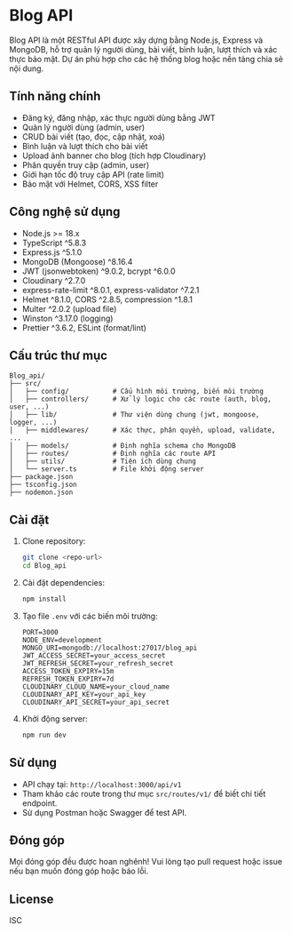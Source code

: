 # Blog API

Blog API là một RESTful API được xây dựng bằng Node.js, Express và MongoDB, hỗ trợ quản lý người dùng, bài viết, bình luận, lượt thích và xác thực bảo mật. Dự án phù hợp cho các hệ thống blog hoặc nền tảng chia sẻ nội dung.

## Tính năng chính

- Đăng ký, đăng nhập, xác thực người dùng bằng JWT
- Quản lý người dùng (admin, user)
- CRUD bài viết (tạo, đọc, cập nhật, xoá)
- Bình luận và lượt thích cho bài viết
- Upload ảnh banner cho blog (tích hợp Cloudinary)
- Phân quyền truy cập (admin, user)
- Giới hạn tốc độ truy cập API (rate limit)
- Bảo mật với Helmet, CORS, XSS filter

## Công nghệ sử dụng

- Node.js >= 18.x
- TypeScript ^5.8.3
- Express.js ^5.1.0
- MongoDB (Mongoose) ^8.16.4
- JWT (jsonwebtoken) ^9.0.2, bcrypt ^6.0.0
- Cloudinary ^2.7.0
- express-rate-limit ^8.0.1, express-validator ^7.2.1
- Helmet ^8.1.0, CORS ^2.8.5, compression ^1.8.1
- Multer ^2.0.2 (upload file)
- Winston ^3.17.0 (logging)
- Prettier ^3.6.2, ESLint (format/lint)

## Cấu trúc thư mục

```
Blog_api/
├── src/
│   ├── config/           # Cấu hình môi trường, biến môi trường
│   ├── controllers/      # Xử lý logic cho các route (auth, blog, user, ...)
│   ├── lib/              # Thư viện dùng chung (jwt, mongoose, logger, ...)
│   ├── middlewares/      # Xác thực, phân quyền, upload, validate, ...
│   ├── models/           # Định nghĩa schema cho MongoDB
│   ├── routes/           # Định nghĩa các route API
│   ├── utils/            # Tiện ích dùng chung
│   └── server.ts         # File khởi động server
├── package.json
├── tsconfig.json
├── nodemon.json
```

## Cài đặt

1. Clone repository:
   ```bash
   git clone <repo-url>
   cd Blog_api
   ```
2. Cài đặt dependencies:
   ```bash
   npm install
   ```
3. Tạo file `.env` với các biến môi trường:
   ```env
   PORT=3000
   NODE_ENV=development
   MONGO_URI=mongodb://localhost:27017/blog_api
   JWT_ACCESS_SECRET=your_access_secret
   JWT_REFRESH_SECRET=your_refresh_secret
   ACCESS_TOKEN_EXPIRY=15m
   REFRESH_TOKEN_EXPIRY=7d
   CLOUDINARY_CLOUD_NAME=your_cloud_name
   CLOUDINARY_API_KEY=your_api_key
   CLOUDINARY_API_SECRET=your_api_secret
   ```
4. Khởi động server:
   ```bash
   npm run dev
   ```

## Sử dụng

- API chạy tại: `http://localhost:3000/api/v1`
- Tham khảo các route trong thư mục `src/routes/v1/` để biết chi tiết endpoint.
- Sử dụng Postman hoặc Swagger để test API.

## Đóng góp

Mọi đóng góp đều được hoan nghênh! Vui lòng tạo pull request hoặc issue nếu bạn muốn đóng góp hoặc báo lỗi.

## License

ISC
